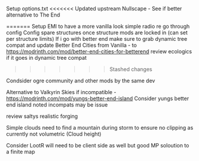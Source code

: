 Setup options.txt
<<<<<<< Updated upstream
Nullscape - See if better alternative to The End

=======
Setup EMI to have a more vanilla look
simple radio re go through config
Config spare structures once structure mods are locked in (can set per structure limits)
If i go with better end make sure to grab dynamic tree compat and update Better End Cities from Vanilla - to  https://modrinth.com/mod/better-end-cities-for-betterend
review ecologics if it goes in dynamic tree compat
>>>>>>> Stashed changes


Condsider ogre community and other mods by the same dev

Alternative to Valkyrin Skies if incompatible - https://modrinth.com/mod/yungs-better-end-island
Consider yungs better end island noted incompats may be issue

review saltys realistic forging

Simple clouds need to find a mountain during storm to ensure no clipping as currently not volumetric  (Cloud height)

Consider LootR will need to be client side as well but good MP soloution to a finite map